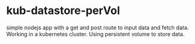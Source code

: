 # kub-datastore-perVol
simple nodejs app with a get and post route to input data and fetch data. Working in a kubernetes cluster. Using persistent volume to store data.
